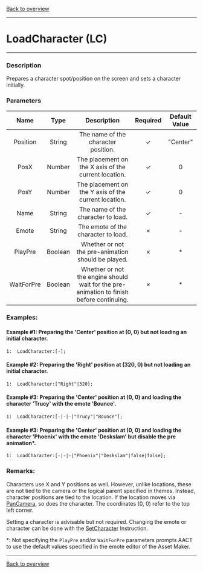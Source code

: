 [Back to overview](index.md)

---
# LoadCharacter (LC)
---
### Description
Prepares a character spot/position on the screen and sets a character initially.

### Parameters

|Name|Type|Description|Required|Default Value|
|:---:|:---:|:---:|:---:|:---:|
|Position|String|The name of the character position.|✓|"Center"|
|PosX|Number|The placement on the X axis of the current location.|✓|0|
|PosY|Number|The placement on the Y axis of the current location.|✓|0|
|Name|String|The name of the character to load.|✓|-|
|Emote|String|The emote of the character to load.|✗|-|
|PlayPre|Boolean|Whether or not the pre-animation should be played.|✗|\*|
|WaitForPre|Boolean|Whether or not the engine should wait for the pre-animation to finish before continuing.|✗|\*|

### Examples:
#### Example #1: Preparing the 'Center' position at (0, 0) but not loading an initial character.
```
1:  LoadCharacter:[-];
```

#### Example #2: Preparing the 'Right' position at (320, 0) but not loading an initial character.
```
1:  LoadCharacter:["Right"|320];
```

#### Example #3: Preparing the 'Center' position at (0, 0) and loading the character 'Trucy' with the emote 'Bounce'.
```
1:  LoadCharacter:[-|-|-|"Trucy"|"Bounce"];
```

#### Example #3: Preparing the 'Center' position at (0, 0) and loading the character 'Phoenix' with the emote 'Deskslam' but disable the pre animation*.
```
1:  LoadCharacter:[-|-|-|"Phoenix"|"Deskslam"|false|false];
```

### Remarks:
Characters use X and Y positions as well. However, unlike locations, these are not tied to the camera or the logical parent specified in themes. Instead, character positions are tied to the location. If the location moves via [PanCamera](PanCamera.md), so does the character. The coordinates (0, 0) refer to the top left corner.

Setting a character is advisable but not required. Changing the emote or character can be done with the [SetCharacter](SetCharacter.md) Instruction.

*: Not specifying the `PlayPre` and/or `WaitForPre` parameters prompts AACT to use the default values specified in the emote editor of the Asset Maker.

---
[Back to overview](index.md)
